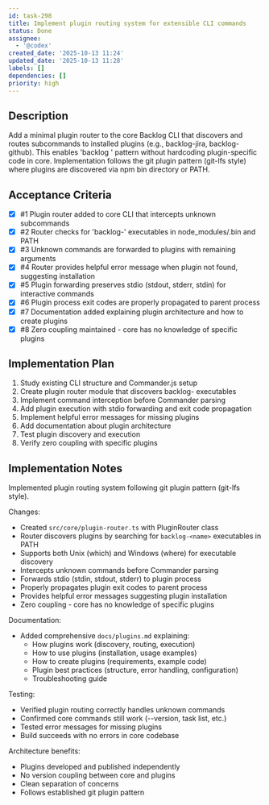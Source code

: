 ```yaml
---
id: task-298
title: Implement plugin routing system for extensible CLI commands
status: Done
assignee:
  - '@codex'
created_date: '2025-10-13 11:24'
updated_date: '2025-10-13 11:28'
labels: []
dependencies: []
priority: high
---
```


## Description

<!-- SECTION:DESCRIPTION:BEGIN -->
Add a minimal plugin router to the core Backlog CLI that discovers and routes subcommands to installed plugins (e.g., backlog-jira, backlog-github). This enables 'backlog <plugin> <command>' pattern without hardcoding plugin-specific code in core. Implementation follows the git plugin pattern (git-lfs style) where plugins are discovered via npm bin directory or PATH.
<!-- SECTION:DESCRIPTION:END -->

## Acceptance Criteria
<!-- AC:BEGIN -->
- [x] #1 Plugin router added to core CLI that intercepts unknown subcommands
- [x] #2 Router checks for 'backlog-<subcommand>' executables in node_modules/.bin and PATH
- [x] #3 Unknown commands are forwarded to plugins with remaining arguments
- [x] #4 Router provides helpful error message when plugin not found, suggesting installation
- [x] #5 Plugin forwarding preserves stdio (stdout, stderr, stdin) for interactive commands
- [x] #6 Plugin process exit codes are properly propagated to parent process
- [x] #7 Documentation added explaining plugin architecture and how to create plugins
- [x] #8 Zero coupling maintained - core has no knowledge of specific plugins
<!-- AC:END -->

## Implementation Plan

<!-- SECTION:PLAN:BEGIN -->
1. Study existing CLI structure and Commander.js setup
2. Create plugin router module that discovers backlog-<name> executables
3. Implement command interception before Commander parsing
4. Add plugin execution with stdio forwarding and exit code propagation
5. Implement helpful error messages for missing plugins
6. Add documentation about plugin architecture
7. Test plugin discovery and execution
8. Verify zero coupling with specific plugins
<!-- SECTION:PLAN:END -->

## Implementation Notes

<!-- SECTION:NOTES:BEGIN -->
Implemented plugin routing system following git plugin pattern (git-lfs style).

Changes:
- Created `src/core/plugin-router.ts` with PluginRouter class
- Router discovers plugins by searching for `backlog-<name>` executables in PATH
- Supports both Unix (which) and Windows (where) for executable discovery
- Intercepts unknown commands before Commander parsing
- Forwards stdio (stdin, stdout, stderr) to plugin process
- Properly propagates plugin exit codes to parent process
- Provides helpful error messages suggesting plugin installation
- Zero coupling - core has no knowledge of specific plugins

Documentation:
- Added comprehensive `docs/plugins.md` explaining:
  - How plugins work (discovery, routing, execution)
  - How to use plugins (installation, usage examples)
  - How to create plugins (requirements, example code)
  - Plugin best practices (structure, error handling, configuration)
  - Troubleshooting guide

Testing:
- Verified plugin routing correctly handles unknown commands
- Confirmed core commands still work (--version, task list, etc.)
- Tested error messages for missing plugins
- Build succeeds with no errors in core codebase

Architecture benefits:
- Plugins developed and published independently
- No version coupling between core and plugins
- Clean separation of concerns
- Follows established git plugin pattern
<!-- SECTION:NOTES:END -->
